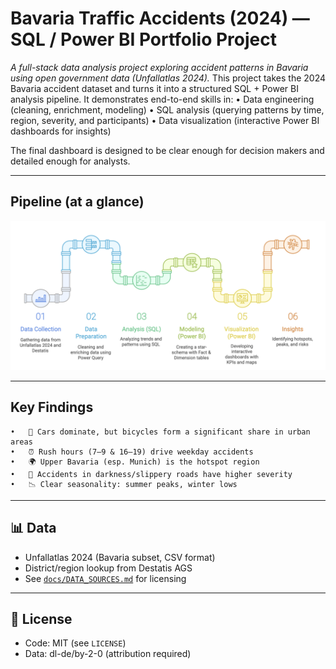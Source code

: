 # Bavaria Traffic Accidents (2024) — SQL / Power BI Portfolio Project
*A full-stack data analysis project exploring accident patterns in Bavaria using open government data (Unfallatlas 2024).*
This project takes the 2024 Bavaria accident dataset and turns it into a structured SQL + Power BI analysis pipeline.
It demonstrates end-to-end skills in:
	• Data engineering (cleaning, enrichment, modeling)
	• SQL analysis (querying patterns by time, region, severity, and participants)
	• Data visualization (interactive Power BI dashboards for insights)

The final dashboard is designed to be clear enough for decision makers and detailed enough for analysts.

---

## Pipeline (at a glance)

![Data Pipeline](docs/Pipeline.png)

---

## Key Findings
	•	🚗 Cars dominate, but bicycles form a significant share in urban areas
	•	⏰ Rush hours (7–9 & 16–19) drive weekday accidents
	•	🌍 Upper Bavaria (esp. Munich) is the hotspot region
	•	🌙 Accidents in darkness/slippery roads have higher severity
	•	📉 Clear seasonality: summer peaks, winter lows
  
---
## 📊 Data
- Unfallatlas 2024 (Bavaria subset, CSV format)  
- District/region lookup from Destatis AGS
- See [`docs/DATA_SOURCES.md`](docs/DATA_SOURCES.md) for licensing  

---

## 📄 License
- Code: MIT (see `LICENSE`)  
- Data: dl-de/by-2-0 (attribution required)
